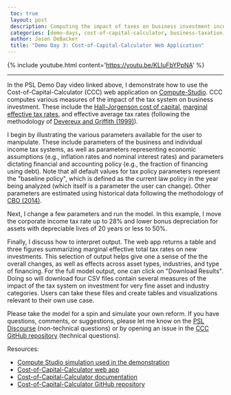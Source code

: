 ```yaml
---
 toc: true
 layout: post
 description: Computing the impact of taxes on business investment incentives under alternative policy scenarios.
 categories: [demo-days, cost-of-capital-calculator, business-taxation, corporate-income-tax]
 author: Jason DeBacker
 title: "Demo Day 3: Cost-of-Capital-Calculator Web Application"
---
```


 {% include youtube.html content='https://youtu.be/KLIuFbYPpNA' %}

 ------

In the PSL Demo Day video linked above, I demonstrate how to use the Cost-of-Capital-Calculator (CCC) web application on [Compute-Studio](https://compute.studio).  CCC computes various measures of the impact of the tax system on business investment.  These include the [Hall-Jorgenson cost of capital](http://piketty.pse.ens.fr/files/HallJorgenson67.pdf), [marginal effective tax rates](http://webarchive.urban.org/UploadedPDF/1000538.pdf), and effective average tax rates (following the methodology of [Devereux and Griffith (1999)](https://www.ifs.org.uk/wps/wp9816.pdf)).

I begin by illustrating the various parameters available for the user to manipulate.  These include parameters of the business and individual income tax systems, as well as parameters representing economic assumptions (e.g., inflation rates and nominal interest rates) and parameters dictating financial and accounting policy (e.g., the fraction of financing using debt).  Note that all default values for tax policy parameters represent the "baseline policy", which is defined as the current law policy in the year being analyzed (which itself is a parameter the user can change).  Other parameters are estimated using historical data following the methodology of [CBO (2014)](https://www.cbo.gov/sites/default/files/113th-congress-2013-2014/reports/49817-taxingcapitalincome0.pdf).

Next, I change a few parameters and run the model.  In this example, I move the corporate income tax rate up to 28% and lower bonus depreciation for assets with depreciable lives of 20 years or less to 50%.

Finally, I discuss how to interpret output.  The web app returns a table and three figures summarizing marginal effective total tax rates on new investments.  This selection of output helps give one a sense of the the overall changes, as well as effects across asset types, industries, and type of financing.  For the full model output, one can click on "Download Results".  Doing so will download four CSV files contain several measures of the impact of the tax system on investment for very fine asset and industry categories.  Users can take these files and create tables and visualizations relevant to their own use case.

Please take the model for a spin and simulate your own reform.  If you have questions, comments, or suggestions, please let me know on the [PSL Discourse](http://discourse.pslmodels.org) (non-technical questions) or by opening an issue in the [CCC GitHub repository](https://github.com/PSLmodels/Cost-of-Capital-Calculator/issues) (technical questions).

Resources:
* [Compute Studio simulation used in the demonstration](https://compute.studio/PSLmodels/Cost-of-Capital-Calculator/104/)
* [Cost-of-Capital-Calculator web app](https://compute.studio/PSLmodels/Cost-of-Capital-Calculator/)
* [Cost-of-Capital-Calculator documentation](https://pslmodels.github.io/Cost-of-Capital-Calculator/content/intro.html)
* [Cost-of-Capital-Calculator GitHub repository](https://github.com/PSLmodels/Cost-of-Capital-Calculator/)
